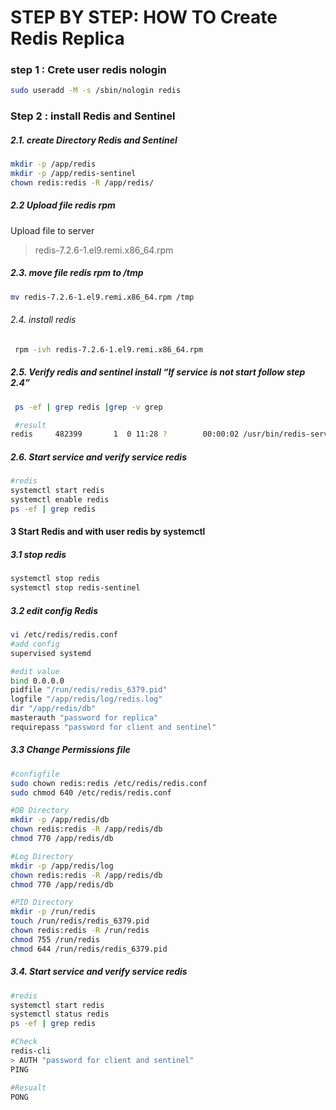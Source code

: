 # STEP BY STEP: HOW TO Create Redis Replica

### step 1 :  Crete user redis nologin
```bash
sudo useradd -M -s /sbin/nologin redis
```

### Step 2 : install Redis and Sentinel
##### 2.1. create Directory Redis and Sentinel
```bash
mkdir -p /app/redis
mkdir -p /app/redis-sentinel
chown redis:redis -R /app/redis/
```
##### 2.2 Upload file redis rpm
Upload file to server
> redis-7.2.6-1.el9.remi.x86_64.rpm

##### 2.3. move file redis rpm to /tmp
```bash
mv redis-7.2.6-1.el9.remi.x86_64.rpm /tmp
```
###### 2.4. install redis
```bash
 rpm -ivh redis-7.2.6-1.el9.remi.x86_64.rpm
 ```

 ##### 2.5. Verify redis and sentinel install  “If service is not start follow step 2.4”
```bash
 ps -ef | grep redis |grep -v grep

 #result
redis     482399       1  0 11:28 ?        00:00:02 /usr/bin/redis-server 0.0.0.0:6379
 ```
 ##### 2.6. Start service and verify service redis
```bash
#redis
systemctl start redis
systemctl enable redis
ps -ef | grep redis
 ```
 #### 3 Start Redis and with user redis by systemctl

##### 3.1 stop redis
```bash
systemctl stop redis
systemctl stop redis-sentinel
 ```
##### 3.2 edit config Redis
```bash
vi /etc/redis/redis.conf
#add config
supervised systemd

#edit value 
bind 0.0.0.0
pidfile "/run/redis/redis_6379.pid"
logfile "/app/redis/log/redis.log"
dir "/app/redis/db"
masterauth "password for replica"
requirepass "password for client and sentinel"
 ```
##### 3.3 Change Permissions file
 ```bash
#configfile
sudo chown redis:redis /etc/redis/redis.conf
sudo chmod 640 /etc/redis/redis.conf

#DB Directory
mkdir -p /app/redis/db
chown redis:redis -R /app/redis/db
chmod 770 /app/redis/db

#Log Directory
mkdir -p /app/redis/log
chown redis:redis -R /app/redis/db
chmod 770 /app/redis/db

#PID Directory
mkdir -p /run/redis
touch /run/redis/redis_6379.pid
chown redis:redis -R /run/redis
chmod 755 /run/redis
chmod 644 /run/redis/redis_6379.pid
 ```
 ##### 3.4. Start service and verify service redis
```bash
#redis
systemctl start redis
systemctl status redis
ps -ef | grep redis

#Check
redis-cli
> AUTH "password for client and sentinel"
PING

#Resualt
PONG
 ```